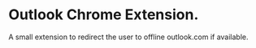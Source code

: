 # Outlook Chrome Extension.
A small extension to redirect the user to offline outlook.com if available.
